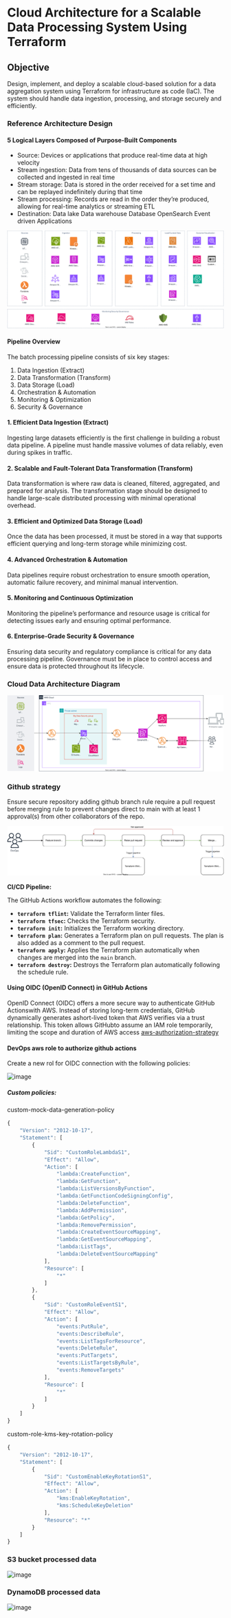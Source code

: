 # Cloud Architecture for a Scalable Data Processing System Using Terraform

## Objective

Design, implement, and deploy a scalable cloud-based solution for a data aggregation
system using Terraform for infrastructure as code (IaC). The system should handle data
ingestion, processing, and storage securely and efficiently.

### Reference Architecture Design

#### 5 Logical Layers Composed of Purpose-Built Components

- Source: Devices or applications that produce real-time data at high velocity
- Stream ingestion: Data from tens of thousands of data sources can be collected and ingested in real time
- Stream storage: Data is stored in the order received for a set time and can be replayed indefinitely during that time
- Stream processing: Records are read in the order they’re produced, allowing for real-time analytics or streaming ETL
- Destination: Data lake Data warehouse Database OpenSearch Event driven Applications

![reference-architecture-design](architecture/data-batch-and-stream-reference-architecture.drawio.svg)

#### Pipeline Overview

The batch processing pipeline consists of six key stages:

1. Data Ingestion (Extract)
2. Data Transformation (Transform)
3. Data Storage (Load)
4. Orchestration & Automation
5. Monitoring & Optimization
6. Security & Governance

#### 1. Efficient Data Ingestion (Extract)

Ingesting large datasets efficiently is the first challenge in building a robust data pipeline. A pipeline must handle massive volumes of data reliably, even during spikes in traffic.

#### 2. Scalable and Fault-Tolerant Data Transformation (Transform)

Data transformation is where raw data is cleaned, filtered, aggregated, and prepared for analysis. The transformation stage should be designed to handle large-scale distributed processing with minimal operational overhead.

#### 3. Efficient and Optimized Data Storage (Load)

Once the data has been processed, it must be stored in a way that supports efficient querying and long-term storage while minimizing cost.

#### 4. Advanced Orchestration & Automation

Data pipelines require robust orchestration to ensure smooth operation, automatic failure recovery, and minimal manual intervention.

#### 5. Monitoring and Continuous Optimization

Monitoring the pipeline’s performance and resource usage is critical for detecting issues early and ensuring optimal performance.

#### 6. Enterprise-Grade Security & Governance

Ensuring data security and regulatory compliance is critical for any data processing pipeline. Governance must be in place to control access and ensure data is protected throughout its lifecycle.

### Cloud Data Architecture Diagram

![cloud-diagram](architecture/data-batch-and-stream-architecture-diagram.drawio.svg)

### Github strategy

Ensure secure repository adding github branch rule require a pull request before merging rule to prevent changes direct to main with at least 1 approval(s) from other collaborators of the repo.

![github-workflow-diagram](architecture/terraform-pipeline-workflow.drawio.svg)

**CI/CD Pipeline:**

The GitHub Actions workflow automates the following:

- **`terraform tflint`:** Validate the Terraform linter files.
- **`terraform tfsec`:** Checks the Terraform security.
- **`terraform init`:** Initializes the Terraform working directory.
- **`terraform plan`:** Generates a Terraform plan on pull requests. The plan is also added as a comment to the pull request.
- **`terraform apply`:** Applies the Terraform plan automatically when changes are merged into the `main` branch.
- **`terraform destroy`:** Destroys the Terraform plan automatically following the schedule rule.

#### Using OIDC (OpenID Connect) in GitHub Actions

OpenID Connect (OIDC) offers a more secure way to authenticate GitHub Actionswith AWS. Instead of storing long-term credentials, GitHub dynamically generates ashort-lived token that AWS verifies via a trust relationship. This token allows GitHubto assume an IAM role temporarily, limiting the scope and duration of AWS access [aws-authorization-strategy](architecture/AWSAuthorizationStrategy.md)

#### DevOps aws role to authorize github actions

Create a new rol for OIDC connection with the following policies:

![image](https://github.com/user-attachments/assets/a0096d62-6e60-4975-b017-72dbba527a74)

##### Custom policies:
custom-mock-data-generation-policy
```javascript
{
	"Version": "2012-10-17",
	"Statement": [
		{
			"Sid": "CustomRoleLambdaS1",
			"Effect": "Allow",
			"Action": [
				"lambda:CreateFunction",
				"lambda:GetFunction",
				"lambda:ListVersionsByFunction",
				"lambda:GetFunctionCodeSigningConfig",
				"lambda:DeleteFunction",
				"lambda:AddPermission",
				"lambda:GetPolicy",
				"lambda:RemovePermission",
				"lambda:CreateEventSourceMapping",
				"lambda:GetEventSourceMapping",
				"lambda:ListTags",
				"lambda:DeleteEventSourceMapping"
			],
			"Resource": [
				"*"
			]
		},
		{
			"Sid": "CustomRoleEventS1",
			"Effect": "Allow",
			"Action": [
				"events:PutRule",
				"events:DescribeRule",
				"events:ListTagsForResource",
				"events:DeleteRule",
				"events:PutTargets",
				"events:ListTargetsByRule",
				"events:RemoveTargets"
			],
			"Resource": [
				"*"
			]
		}
	]
}
```
custom-role-kms-key-rotation-policy
```javascript
{
	"Version": "2012-10-17",
	"Statement": [
		{
			"Sid": "CustomEnableKeyRotationS1",
			"Effect": "Allow",
			"Action": [
				"kms:EnableKeyRotation",
				"kms:ScheduleKeyDeletion"
			],
			"Resource": "*"
		}
	]
}
```

### S3 bucket processed data 
![image](https://github.com/user-attachments/assets/5021f199-6849-476e-81f1-05542b61c14a)

### DynamoDB processed data
![image](https://github.com/user-attachments/assets/2f491ed9-60bf-4444-97e6-3f41554b167b)


